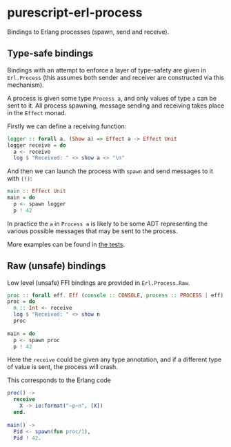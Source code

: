 # purescript-erl-process

Bindings to Erlang processes (spawn, send and receive).

## Type-safe bindings

Bindings with an attempt to enforce a layer of type-safety are given in `Erl.Process` (this assumes both sender and receiver are constructed via this mechanism).

A process is given some type `Process a`, and only values of type `a` can be sent to it. All process spawning, message sending and receiving takes place in the `Effect` monad.

Firstly we can define a receiving function:

```purescript
logger :: forall a. (Show a) => Effect a -> Effect Unit
logger receive = do
  a <- receive
  log $ "Received: " <> show a <> "\n"
```

And then we can launch the process with `spawn` and send messages to it with `(!)`:

```purescript
main :: Effect Unit
main = do
  p <- spawn logger
  p ! 42
```

In practice the `a` in `Process a` is likely to be some ADT representing the various possible messages that may be sent to the process.

More examples can be found in [the tests](https://github.com/purerl/purescript-erl-process/tree/master/test).

## Raw (unsafe) bindings

Low level (unsafe) FFI bindings are provided in `Erl.Process.Raw`.

```purescript
proc :: forall eff. Eff (console :: CONSOLE, process :: PROCESS | eff) Unit
proc = do
  n :: Int <- receive
  log $ "Received: " <> show n
  proc
 
main = do
  p <- spawn proc
  p ! 42
```

Here the `receive` could be given any type annotation, and if a different type of value is sent, the process will crash.

This corresponds to the Erlang code

```erlang
proc() ->
  receive
    X -> io:format("~p~n", [X])
  end.
  
main() ->
  Pid <- spawn(fun proc/1),
  Pid ! 42.
```
